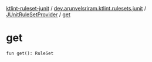 [ktlint-ruleset-junit](../../index.md) / [dev.arunvelsriram.ktlint.rulesets.junit](../index.md) / [JUnitRuleSetProvider](index.md) / [get](./get.md)

# get

`fun get(): RuleSet`